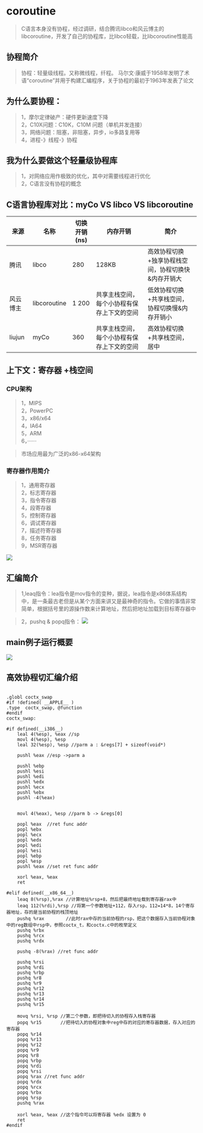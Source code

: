 # coroutine
>C语言本身没有协程，经过调研，结合腾讯libco和风云博主的libcoroutine，开发了自己的协程库，比libco轻载，比libcoroutine性能高

## 协程简介
>协程：轻量级线程。又称微线程，纤程。
>马尔文·康威于1958年发明了术语“coroutine”并用于构建汇编程序，关于协程的最初于1963年发表了论文

## 为什么要协程：
>1，摩尔定律破产：硬件更新速度下降       
>2，C10X问题：C10K，C10M 问题（单机并发连接）         
>3，网络问题：阻塞，非阻塞，异步，io多路复用等        
>4，进程-》线程-》协程      

## 我为什么要做这个轻量级协程库
>1，对网络应用作极致的优化，其中对需要线程进行优化     
>2，C语言没有协程的概念     

## C语言协程库对比：myCo VS libco VS libcoroutine

来源|名称|切换开销(ns)|内存开销|简介
---------|---------|----------|---------|---------
腾讯|libco |280|128KB|高效协程切换+独享协程栈空间，协程切换快&内存开销大
风云博主|libcoroutine |1 200|共享主栈空间，每个小协程有保存上下文的空间|低效协程切换+共享栈空间，协程切换慢&内存开销小
liujun|myCo|360|共享主栈空间，每个小协程有保存上下文的空间|高效协程切换+共享栈空间，居中


## 上下文：寄存器 +栈空间

### CPU架构
>1，MIPS    
>2，PowerPC   
>3，x86/x64   
>4，IA64   
>5，ARM   
>6，······   

>市场应用最为广泛的x86-x64架构

### 寄存器作用简介

>1，通用寄存器      
>2，标志寄存器     
>3，指令寄存器     
>4，段寄存器    
>5，控制寄存器    
>6，调试寄存器   
>7，描述符寄存器   
>8，任务寄存器   
>9，MSR寄存器    


![](./res/reginfo.jpeg "")


## 汇编简介
>1,leaq指令：lea指令是mov指令的变种，据说，lea指令是x86体系结构中，是一条最古老但是从某个方面来讲又是最神奇的指令。它做的事情非常简单，根据括号里的源操作数来计算地址，然后把地址加载到目标寄存器中

>2，pushq & popq指令：
![](./res/pushq-popq.jpeg "")


## main例子运行概要


![](./res/main-example.jpeg "")


## 高效协程切汇编介绍

```

.globl coctx_swap
#if !defined( __APPLE__ )
.type  coctx_swap, @function
#endif
coctx_swap:

#if defined(__i386__)
	leal 4(%esp), %eax //sp 
	movl 4(%esp), %esp 
	leal 32(%esp), %esp //parm a : &regs[7] + sizeof(void*)

	pushl %eax //esp ->parm a 

	pushl %ebp
	pushl %esi
	pushl %edi
	pushl %edx
	pushl %ecx
	pushl %ebx
	pushl -4(%eax)

	
	movl 4(%eax), %esp //parm b -> &regs[0]

	popl %eax  //ret func addr
	popl %ebx  
	popl %ecx
	popl %edx
	popl %edi
	popl %esi
	popl %ebp
	popl %esp
	pushl %eax //set ret func addr

	xorl %eax, %eax
	ret

#elif defined(__x86_64__)
	leaq 8(%rsp),%rax //计算地址%rsp+8，然后把最终地址载到寄存器rax中
	leaq 112(%rdi),%rsp //将第一个参数地址+112，存入rsp，112=14*8，14个寄存器地址，存的是当前协程的栈顶地址
	pushq %rax        //此时rax中存的当前协程的rsp，把这个数据存入当前协程对象中的reg数组中rsp中，参照coctx_t，和coctx.c中的枚举定义
	pushq %rbx
	pushq %rcx
	pushq %rdx

	pushq -8(%rax) //ret func addr

	pushq %rsi
	pushq %rdi
	pushq %rbp
	pushq %r8
	pushq %r9
	pushq %r12
	pushq %r13
	pushq %r14
	pushq %r15
	
	movq %rsi, %rsp //第二个参数，即把待切入的协程存入栈寄存器
	popq %r15		//把待切入的协程对象中reg中存的对应的寄存器数据，存入对应的寄存器
	popq %r14
	popq %r13
	popq %r12
	popq %r9
	popq %r8
	popq %rbp
	popq %rdi
	popq %rsi
	popq %rax //ret func addr
	popq %rdx
	popq %rcx
	popq %rbx
	popq %rsp
	pushq %rax
	
	xorl %eax, %eax //这个指令可以将寄存器 %edx 设置为 0
	ret
#endif

```





